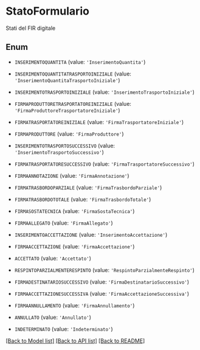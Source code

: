 # StatoFormulario

Stati del FIR digitale

## Enum

* `INSERIMENTOQUANTITA` (value: `'InserimentoQuantita'`)

* `INSERIMENTOQUANTITATRASPORTOINIZIALE` (value: `'InserimentoQuantitaTrasportoIniziale'`)

* `INSERIMENTOTRASPORTOINIZIALE` (value: `'InserimentoTrasportoIniziale'`)

* `FIRMAPRODUTTORETRASPORTATOREINIZIALE` (value: `'FirmaProduttoreTrasportatoreIniziale'`)

* `FIRMATRASPORTATOREINIZIALE` (value: `'FirmaTrasportatoreIniziale'`)

* `FIRMAPRODUTTORE` (value: `'FirmaProduttore'`)

* `INSERIMENTOTRASPORTOSUCCESSIVO` (value: `'InserimentoTrasportoSuccessivo'`)

* `FIRMATRASPORTATORESUCCESSIVO` (value: `'FirmaTrasportatoreSuccessivo'`)

* `FIRMAANNOTAZIONE` (value: `'FirmaAnnotazione'`)

* `FIRMATRASBORDOPARZIALE` (value: `'FirmaTrasbordoParziale'`)

* `FIRMATRASBORDOTOTALE` (value: `'FirmaTrasbordoTotale'`)

* `FIRMASOSTATECNICA` (value: `'FirmaSostaTecnica'`)

* `FIRMAALLEGATO` (value: `'FirmaAllegato'`)

* `INSERIMENTOACCETTAZIONE` (value: `'InserimentoAccettazione'`)

* `FIRMAACCETTAZIONE` (value: `'FirmaAccettazione'`)

* `ACCETTATO` (value: `'Accettato'`)

* `RESPINTOPARZIALMENTERESPINTO` (value: `'RespintoParzialmenteRespinto'`)

* `FIRMADESTINATARIOSUCCESSIVO` (value: `'FirmaDestinatarioSuccessivo'`)

* `FIRMAACCETTAZIONESUCCESSIVA` (value: `'FirmaAccettazioneSuccessiva'`)

* `FIRMAANNULLAMENTO` (value: `'FirmaAnnullamento'`)

* `ANNULLATO` (value: `'Annullato'`)

* `INDETERMINATO` (value: `'Indeterminato'`)

[[Back to Model list]](../README.md#documentation-for-models) [[Back to API list]](../README.md#documentation-for-api-endpoints) [[Back to README]](../README.md)


